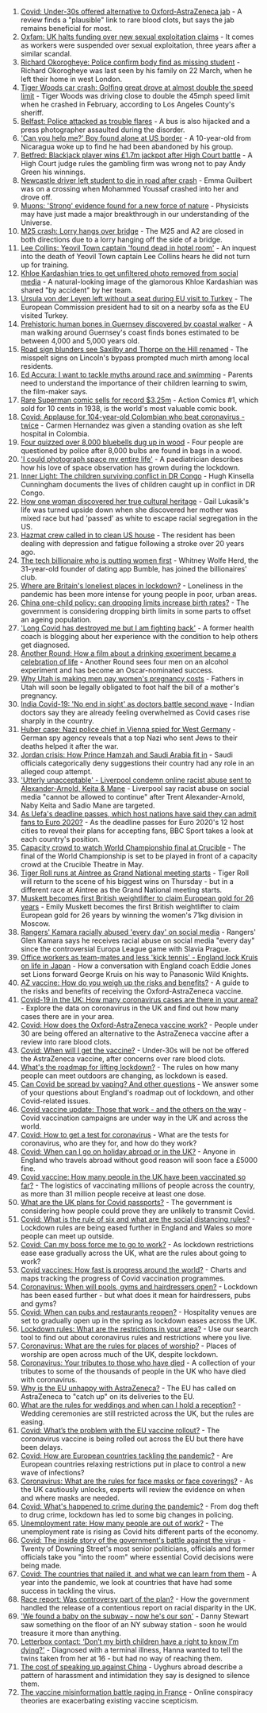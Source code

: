 1. [Covid: Under-30s offered alternative to Oxford-AstraZeneca jab](https://www.bbc.co.uk/news/health-56665517) - A review finds a "plausible" link to rare blood clots, but says the jab remains beneficial for most.
2. [Oxfam: UK halts funding over new sexual exploitation claims](https://www.bbc.co.uk/news/health-56670162) - It comes as workers were suspended over sexual exploitation, three years after a similar scandal.
3. [Richard Okorogheye: Police confirm body find as missing student](https://www.bbc.co.uk/news/uk-england-london-56606389) - Richard Okorogheye was last seen by his family on 22 March, when he left their home in west London.
4. [Tiger Woods car crash: Golfing great drove at almost double the speed limit](https://www.bbc.co.uk/sport/golf/56668821) - Tiger Woods was driving close to double the 45mph speed limit when he crashed in February, according to Los Angeles County's sheriff.
5. [Belfast: Police attacked as trouble flares](https://www.bbc.co.uk/news/uk-northern-ireland-56669508) - A bus is also hijacked and a press photographer assaulted during the disorder.
6. ['Can you help me?' Boy found alone at US border](https://www.bbc.co.uk/news/world-us-canada-56670094) - A 10-year-old from Nicaragua woke up to find he had been abandoned by his group.
7. [Betfred: Blackjack player wins £1.7m jackpot after High Court battle](https://www.bbc.co.uk/news/uk-england-lincolnshire-56663830) - A High Court judge rules the gambling firm was wrong not to pay Andy Green his winnings.
8. [Newcastle driver left student to die in road after crash](https://www.bbc.co.uk/news/uk-england-tyne-56660341) - Emma Guilbert was on a crossing when Mohammed Youssaf crashed into her and drove off.
9. [Muons: 'Strong' evidence found for a new force of nature](https://www.bbc.co.uk/news/56643677) - Physicists may have just made a major breakthrough in our understanding of the Universe.
10. [M25 crash: Lorry hangs over bridge](https://www.bbc.co.uk/news/uk-england-kent-56669974) - The M25 and A2 are closed in both directions due to a lorry hanging off the side of a bridge.
11. [Lee Collins: Yeovil Town captain 'found dead in hotel room'](https://www.bbc.co.uk/news/uk-england-somerset-56668025) - An inquest into the death of Yeovil Town captain Lee Collins hears he did not turn up for training.
12. [Khloe Kardashian tries to get unfiltered photo removed from social media](https://www.bbc.co.uk/news/entertainment-arts-56660476) - A natural-looking image of the glamorous Khloe Kardashian was shared "by accident" by her team.
13. [Ursula von der Leyen left without a seat during EU visit to Turkey](https://www.bbc.co.uk/news/world-europe-56668347) - The European Commission president had to sit on a nearby sofa as the EU visited Turkey.
14. [Prehistoric human bones in Guernsey discovered by coastal walker](https://www.bbc.co.uk/news/world-europe-guernsey-56663491) - A man walking around Guernsey's coast finds bones estimated to be between 4,000 and 5,000 years old.
15. [Road sign blunders see Saxilby and Thorpe on the Hill renamed](https://www.bbc.co.uk/news/uk-england-lincolnshire-56662310) - The misspelt signs on Lincoln's bypass prompted much mirth among local residents.
16. [Ed Accura: I want to tackle myths around race and swimming](https://www.bbc.co.uk/news/entertainment-arts-56661226) - Parents need to understand the importance of their children learning to swim, the film-maker says.
17. [Rare Superman comic sells for record $3.25m](https://www.bbc.co.uk/news/world-us-canada-56669924) - Action Comics #1, which sold for 10 cents in 1938, is the world's most valuable comic book.
18. [Covid: Applause for 104-year-old Colombian who beat coronavirus - twice](https://www.bbc.co.uk/news/world-latin-america-56667027) - Carmen Hernandez was given a standing ovation as she left hospital in Colombia.
19. [Four quizzed over 8,000 bluebells dug up in wood](https://www.bbc.co.uk/news/uk-england-norfolk-56660783) - Four people are questioned by police after 8,000 bulbs are found in bags in a wood.
20. ['I could photograph space my entire life'](https://www.bbc.co.uk/news/uk-england-leicestershire-56537299) - A paediatrician describes how his love of space observation has grown during the lockdown.
21. [Inner Light: The children surviving conflict in DR Congo](https://www.bbc.co.uk/news/in-pictures-56580258) - Hugh Kinsella Cunningham documents the lives of children caught up in conflict in DR Congo.
22. [How one woman discovered her true cultural heritage](https://www.bbc.co.uk/news/world-us-canada-56652064) - Gail Lukasik's life was turned upside down when she discovered her mother was mixed race but had 'passed' as white to escape racial segregation in the US.
23. [Hazmat crew called in to clean US house](https://www.bbc.co.uk/news/world-us-canada-56657399) - The resident has been dealing with depression and fatigue following a stroke over 20 years ago.
24. [The tech billionaire who is putting women first](https://www.bbc.co.uk/news/technology-56662100) - Whitney Wolfe Herd, the 31-year-old founder of dating app Bumble, has joined the billionaires' club.
25. [Where are Britain's loneliest places in lockdown?](https://www.bbc.co.uk/news/education-56664180) - Loneliness in the pandemic has been more intense for young people in poor, urban areas.
26. [China one-child policy: can dropping limits increase birth rates?](https://www.bbc.co.uk/news/world-asia-56608495) - The government is considering dropping birth limits in some parts to offset an ageing population.
27. ['Long Covid has destroyed me but I am fighting back'](https://www.bbc.co.uk/news/uk-england-beds-bucks-herts-56602894) - A former health coach is blogging about her experience with the condition to help others get diagnosed.
28. [Another Round: How a film about a drinking experiment became a celebration of life](https://www.bbc.co.uk/news/entertainment-arts-56647795) - Another Round sees four men on an alcohol experiment and has become an Oscar-nominated success.
29. [Why Utah is making men pay women's pregnancy costs](https://www.bbc.co.uk/news/world-us-canada-56654289) - Fathers in Utah will soon be legally obligated to foot half the bill of a mother's pregnancy.
30. [India Covid-19: 'No end in sight' as doctors battle second wave](https://www.bbc.co.uk/news/world-asia-india-56645701) - Indian doctors say they are already feeling overwhelmed as Covid cases rise sharply in the country.
31. [Huber case: Nazi police chief in Vienna spied for West Germany](https://www.bbc.co.uk/news/world-europe-56649935) - German spy agency reveals that a top Nazi who sent Jews to their deaths helped it after the war.
32. [Jordan crisis: How Prince Hamzah and Saudi Arabia fit in](https://www.bbc.co.uk/news/world-middle-east-56654108) - Saudi officials categorically deny suggestions their country had any role in an alleged coup attempt.
33. ['Utterly unacceptable' - Liverpool condemn online racist abuse sent to Alexander-Arnold, Keita & Mane](https://www.bbc.co.uk/sport/football/56660496) - Liverpool say racist abuse on social media "cannot be allowed to continue" after Trent Alexander-Arnold, Naby Keita and Sadio Mane are targeted.
34. [As Uefa's deadline passes, which host nations have said they can admit fans to Euro 2020?](https://www.bbc.co.uk/sport/football/56667738) - As the deadline passes for Euro 2020's 12 host cities to reveal their plans for accepting fans, BBC Sport takes a look at each country's position.
35. [Capacity crowd to watch World Championship final at Crucible](https://www.bbc.co.uk/sport/snooker/56661944) - The final of the World Championship is set to be played in front of a capacity crowd at the Crucible Theatre in May.
36. [Tiger Roll runs at Aintree as Grand National meeting starts](https://www.bbc.co.uk/sport/horse-racing/56665005) - Tiger Roll will return to the scene of his biggest wins on Thursday - but in a different race at Aintree as the Grand National meeting starts.
37. [Muskett becomes first British weightlifter to claim European gold for 26 years](https://www.bbc.co.uk/sport/weightlifting/56668971) - Emily Muskett becomes the first British weightlifter to claim European gold for 26 years by winning the women's 71kg division in Moscow.
38. [Rangers' Kamara racially abused 'every day' on social media](https://www.bbc.co.uk/sport/football/56670005) - Rangers' Glen Kamara says he receives racial abuse on social media "every day" since the controversial Europa League game with Slavia Prague.
39. [Office workers as team-mates and less 'kick tennis' - England lock Kruis on life in Japan](https://www.bbc.co.uk/sport/rugby-union/56628037) - How a conversation with England coach Eddie Jones set Lions forward George Kruis on his way to Panasonic Wild Knights.
40. [AZ vaccine: How do you weigh up the risks and benefits?](https://www.bbc.co.uk/news/explainers-56665396) - A guide to the risks and benefits of receiving the Oxford-AstraZeneca vaccine.
41. [Covid-19 in the UK: How many coronavirus cases are there in your area?](https://www.bbc.co.uk/news/uk-51768274) - Explore the data on coronavirus in the UK and find out how many cases there are in your area.
42. [Covid: How does the Oxford-AstraZeneca vaccine work?](https://www.bbc.co.uk/news/health-55302595) - People under 30 are being offered an alternative to the AstraZeneca vaccine after a review into rare blood clots.
43. [Covid: When will I get the vaccine?](https://www.bbc.co.uk/news/health-55045639) - Under-30s will be not be offered the AstraZeneca vaccine, after concerns over rare blood clots.
44. [What's the roadmap for lifting lockdown?](https://www.bbc.co.uk/news/explainers-52530518) - The rules on how many people can meet outdoors are changing, as lockdown is eased.
45. [Can Covid be spread by vaping? And other questions](https://www.bbc.co.uk/news/world-asia-china-51176409) - We answer some of your questions about England's roadmap out of lockdown, and other Covid-related issues.
46. [Covid vaccine update: Those that work - and the others on the way](https://www.bbc.co.uk/news/health-51665497) - Covid vaccination campaigns are under way in the UK and across the world.
47. [Covid: How to get a test for coronavirus](https://www.bbc.co.uk/news/health-51943612) - What are the tests for coronavirus, who are they for, and how do they work?
48. [Covid: When can I go on holiday abroad or in the UK?](https://www.bbc.co.uk/news/explainers-52646738) - Anyone in England who travels abroad without good reason will soon face a £5000 fine.
49. [Covid vaccine: How many people in the UK have been vaccinated so far?](https://www.bbc.co.uk/news/health-55274833) - The logistics of vaccinating millions of people across the country, as more than 31 million people receive at least one dose.
50. [What are the UK plans for Covid passports?](https://www.bbc.co.uk/news/explainers-55718553) - The government is considering how people could prove they are unlikely to transmit Covid.
51. [Covid: What is the rule of six and what are the social distancing rules?](https://www.bbc.co.uk/news/uk-51506729) - Lockdown rules are being eased further in England and Wales so more people can meet up outside.
52. [Covid: Can my boss force me to go to work?](https://www.bbc.co.uk/news/business-52567567) - As lockdown restrictions ease ease gradually across the UK, what are the rules about going to work?
53. [Covid vaccines: How fast is progress around the world?](https://www.bbc.co.uk/news/world-56237778) - Charts and maps tracking the progress of Covid vaccination programmes.
54. [Coronavirus: When will pools, gyms and hairdressers open?](https://www.bbc.co.uk/news/explainers-53349989) - Lockdown has been eased further - but what does it mean for hairdressers, pubs and gyms?
55. [Covid: When can pubs and restaurants reopen?](https://www.bbc.co.uk/news/business-52977388) - Hospitality venues are set to gradually open up in the spring as lockdown eases across the UK.
56. [Lockdown rules: What are the restrictions in your area?](https://www.bbc.co.uk/news/uk-54373904) - Use our search tool to find out about coronavirus rules and restrictions where you live.
57. [Coronavirus: What are the rules for places of worship?](https://www.bbc.co.uk/news/explainers-53219921) - Places of worship are open across much of the UK, despite lockdown.
58. [Coronavirus: Your tributes to those who have died](https://www.bbc.co.uk/news/uk-52676411) - A collection of your tributes to some of the thousands of people in the UK who have died with coronavirus.
59. [Why is the EU unhappy with AstraZeneca?](https://www.bbc.co.uk/news/56483766) - The EU has called on AstraZeneca to "catch up" on its deliveries to the EU.
60. [What are the rules for weddings and when can I hold a reception?](https://www.bbc.co.uk/news/explainers-52811509) - Wedding ceremonies are still restricted across the UK, but the rules are easing.
61. [Covid: What’s the problem with the EU vaccine rollout?](https://www.bbc.co.uk/news/explainers-52380823) - The coronavirus vaccine is being rolled out across the EU but there have been delays.
62. [Covid: How are European countries tackling the pandemic?](https://www.bbc.co.uk/news/explainers-53640249) - Are European countries relaxing restrictions put in place to control a new wave of infections?
63. [Coronavirus: What are the rules for face masks or face coverings?](https://www.bbc.co.uk/news/health-51205344) - As the UK cautiously unlocks, experts will review the evidence on when and where masks are needed.
64. [Covid: What's happened to crime during the pandemic?](https://www.bbc.co.uk/news/56463680) - From dog theft to drug crime, lockdown has led to some big changes in policing.
65. [Unemployment rate: How many people are out of work?](https://www.bbc.co.uk/news/business-52660591) - The unemployment rate is rising as Covid hits different parts of the economy.
66. [Covid: The inside story of the government's battle against the virus](https://www.bbc.co.uk/news/uk-politics-56361599) - Twenty of Downing Street's most senior politicians, officials and former officials take you "into the room" where essential Covid decisions were being made.
67. [Covid: The countries that nailed it, and what we can learn from them](https://www.bbc.co.uk/news/uk-56455030) - A year into the pandemic, we look at countries that have had some success in tackling the virus.
68. [Race report: Was controversy part of the plan?](https://www.bbc.co.uk/news/uk-politics-56578839) - How the government handled the release of a contentious report on racial disparity in the UK.
69. ['We found a baby on the subway - now he's our son'](https://www.bbc.co.uk/news/stories-56409764) - Danny Stewart saw something on the floor of an NY subway station - soon he would treasure it more than anything.
70. [Letterbox contact: ‘Don’t my birth children have a right to know I’m dying?'](https://www.bbc.co.uk/news/stories-56576285) - Diagnosed with a terminal illness, Hanna wanted to tell the twins taken from her at 16 - but had no way of reaching them.
71. [The cost of speaking up against China](https://www.bbc.co.uk/news/world-asia-china-56563449) - Uyghurs abroad describe a pattern of harassment and intimidation they say is designed to silence them.
72. [The vaccine misinformation battle raging in France](https://www.bbc.co.uk/news/blogs-trending-56526265) - Online conspiracy theories are exacerbating existing vaccine scepticism.
